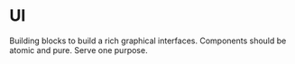 # UI

Building blocks to build a rich graphical interfaces. Components should be atomic and pure. Serve one purpose.